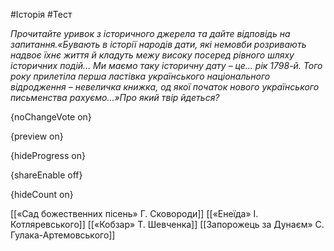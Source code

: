 #Історія #Тест

*Прочитайте уривок з історичного джерела та дайте відповідь на запитання.«Бувають в історії народів дати, які немовби розривають надвоє їхнє життя й кладуть межу високу посеред рівного шляху історичних подій... Ми маємо таку історичну дату – це... рік 1798-й. Того року прилетіла перша ластівка українського національного відродження – невеличка книжка, од якої початок нового українського письменства рахуємо...»Про який твір йдеться?*

{noChangeVote on}

{preview on}

{hideProgress on}

{shareEnable off}

{hideCount on}

[[«Сад божественних пісень» Г. Сковороди]]
[[«Енеїда» І. Котляревського]]
[[«Кобзар» Т. Шевченка]]
[[Запорожець за Дунаєм» С. Гулака-Артемовського]]
